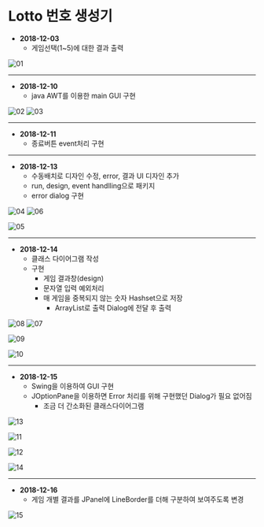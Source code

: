 # Lotto 번호 생성기

* **2018-12-03**
  * 게임선택(1~5)에 대한 결과 출력

![01](https://github.com/younggeun0/younggeun0.github.io/blob/master/_posts/img/toyProjects/lotto01.PNG?raw=true)

---

* **2018-12-10**
  * java AWT를 이용한 main GUI 구현
  
![02](https://github.com/younggeun0/younggeun0.github.io/blob/master/_posts/img/toyProjects/lotto02.png?raw=true) ![03](https://github.com/younggeun0/younggeun0.github.io/blob/master/_posts/img/toyProjects/lotto03.png?raw=true)

---

* **2018-12-11**
  * 종료버튼 event처리 구현

---

* **2018-12-13**
  * 수동배치로 디자인 수정, error, 결과 UI 디자인 추가
  * run, design, event handlling으로 패키지 
  * error dialog 구현
  
![04](https://github.com/younggeun0/younggeun0.github.io/blob/master/_posts/img/toyProjects/lotto04.png?raw=true) ![06](https://github.com/younggeun0/younggeun0.github.io/blob/master/_posts/img/toyProjects/lotto06.png?raw=true)

![05](https://github.com/younggeun0/younggeun0.github.io/blob/master/_posts/img/toyProjects/lotto05.png?raw=true)


---

* **2018-12-14**
  * 클래스 다이어그램 작성
  * 구현
    * 게임 결과창(design)
    * 문자열 입력 예외처리
    * 매 게임을 중복되지 않는 숫자 Hashset으로 저장
      * ArrayList로 출력 Dialog에 전달 후 출력
  


![08](https://github.com/younggeun0/younggeun0.github.io/blob/master/_posts/img/toyProjects/lotto08.png?raw=true) ![07](https://github.com/younggeun0/younggeun0.github.io/blob/master/_posts/img/toyProjects/lotto07.png?raw=true)

![09](https://github.com/younggeun0/younggeun0.github.io/blob/master/_posts/img/toyProjects/lotto09.png?raw=true)

![10](https://github.com/younggeun0/younggeun0.github.io/blob/master/_posts/img/toyProjects/lotto10.png?raw=true)


---

* **2018-12-15**
  * Swing을 이용하여 GUI 구현
  * JOptionPane을 이용하면 Error 처리를 위해 구현했던 Dialog가 필요 없어짐
    * 조금 더 간소화된 클래스다이어그램


![13](https://github.com/younggeun0/younggeun0.github.io/blob/master/_posts/img/toyProjects/lotto13.png?raw=true)

![11](https://github.com/younggeun0/younggeun0.github.io/blob/master/_posts/img/toyProjects/lotto11.png?raw=true)

![12](https://github.com/younggeun0/younggeun0.github.io/blob/master/_posts/img/toyProjects/lotto12.png?raw=true)

![14](https://github.com/younggeun0/younggeun0.github.io/blob/master/_posts/img/toyProjects/lotto14.png?raw=true)


---

* **2018-12-16**
  * 게임 개별 결과를 JPanel에 LineBorder를 더해 구분하여 보여주도록 변경

![15](https://github.com/younggeun0/younggeun0.github.io/blob/master/_posts/img/toyProjects/lotto15.png?raw=true)

